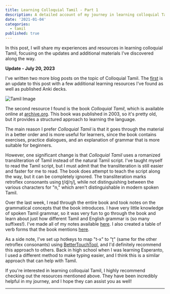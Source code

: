 ```yaml
---
title: Learning Colloquial Tamil - Part 1
description: A detailed account of my journey in learning colloquial Tamil, including resources and insights.
date: '2021-01-04'
categories:
  - tamil
published: true
---
```


In this post, I will share my experiences and resources in learning colloquial Tamil, focusing on the updates and additional materials I've discovered along the way.

**Update - July 20, 2023**

I've written two more blog posts on the topic of Colloquial Tamil. The [first](https://saumikn.com/blog/learning-colloquial-tamil-2/) is an update to this post with a few additional learning resources I've found as well as published Anki decks.

![Tamil Image](/uploads/2021/01/tamil.jpg)

The second resource I found is the book _Colloquial Tamil_, which is available online at [archive.org](https://ia800209.us.archive.org/21/items/ColloquialTamil_201512/Colloquial%20Tamil.pdf). This book was published in 2003, so it's pretty old, but it provides a structured approach to learning the language.

The main reason I prefer _Colloquial Tamil_ is that it goes through the material in a better order and is more useful for learners, since the book contains exercises, practice dialogues, and an explanation of grammar that is more suitable for beginners.

However, one significant change is that _Colloquial Tamil_ uses a romanized transliteration of Tamil instead of the natural Tamil script. I've taught myself to read the Tamil script, but I must admit that the transliteration is still easier and faster for me to read. The book does attempt to teach the script along the way, but it can be completely ignored. The transliteration marks retroflex consonants using ʈ/ɖ/ɳ/ɭ, while not distinguishing between the various characters for "n," which aren't distinguishable in modern spoken Tamil.

Over the last week, I read through the entire book and took notes on the grammatical concepts that the book introduces. I have very little knowledge of spoken Tamil grammar, so it was very fun to go through the book and learn about just how different Tamil and English grammar is (so many suffixes!). I've made all of my notes available [here](https://www.notion.so/Colloquial-Tamil-Grammar-e751502877604c508f9168ec04bfd4cc). I also created a table of verb forms that the book mentions [here](https://www.notion.so/Tamil-Verbs-8b8f12d990c24c25b6126d5b243d364).

As a side note, I've set up hotkeys to map "t-x" to "ʈ" (same for the other retroflex consonants) using [BetterTouchTool](https://folivora.ai/), and I'd definitely recommend this approach to others. Back in high school when I was learning Esperanto, I used a different method to make typing easier, and I think this is a similar approach that can help with Tamil.

If you're interested in learning colloquial Tamil, I highly recommend checking out the resources mentioned above. They have been incredibly helpful in my journey, and I hope they can assist you as well!

---
